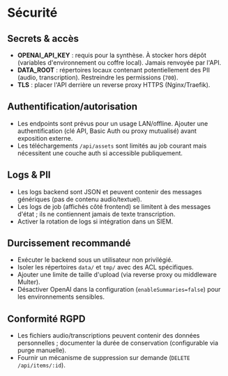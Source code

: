 # Sécurité

## Secrets & accès

- **OPENAI_API_KEY** : requis pour la synthèse. À stocker hors dépôt (variables d'environnement ou coffre local). Jamais renvoyée par l'API.
- **DATA_ROOT** : répertoires locaux contenant potentiellement des PII (audio, transcription). Restreindre les permissions (`700`).
- **TLS** : placer l'API derrière un reverse proxy HTTPS (Nginx/Traefik).

## Authentification/autorisation

- Les endpoints sont prévus pour un usage LAN/offline. Ajouter une authentification (clé API, Basic Auth ou proxy mutualisé) avant exposition externe.
- Les téléchargements `/api/assets` sont limités au job courant mais nécessitent une couche auth si accessible publiquement.

## Logs & PII

- Les logs backend sont JSON et peuvent contenir des messages génériques (pas de contenu audio/textuel).
- Les logs de job (affichés côté frontend) se limitent à des messages d'état ; ils ne contiennent jamais de texte transcription.
- Activer la rotation de logs si intégration dans un SIEM.

## Durcissement recommandé

- Exécuter le backend sous un utilisateur non privilégié.
- Isoler les répertoires `data/` et `tmp/` avec des ACL spécifiques.
- Ajouter une limite de taille d'upload (via reverse proxy ou middleware Multer).
- Désactiver OpenAI dans la configuration (`enableSummaries=false`) pour les environnements sensibles.

## Conformité RGPD

- Les fichiers audio/transcriptions peuvent contenir des données personnelles ; documenter la durée de conservation (configurable via purge manuelle).
- Fournir un mécanisme de suppression sur demande (`DELETE /api/items/:id`).
